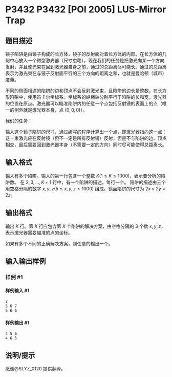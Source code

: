 # P3432 P3432 [POI 2005] LUS-Mirror Trap

## 题目描述

镜子陷阱是由镜子构成的长方体，镜子的反射面对着长方体的内部。在长方体的几何中心放入一个微型激光器（尺寸忽略）。现在我们的任务是把激光向某一个方向发射，并且使光束在回到激光器自身之前，通过的总距离尽可能长。通过的总距离表示为激光束在与镜子反射面平行的三个方向的距离之和，也就是曼哈顿（城市）度量。

不同的侧面相遇的陷阱的边和顶点不会反射激光束，且陷阱的边长是整数。在长方形陷阱中，使用笛卡尔坐标系。坐标系的纵横轴分别平行于陷阱的长和宽，激光器的位置在原点。激光器可以瞄准陷阱内的任意一个点包括反射镜的表面上的点（唯一的例外就是激光器本身，点 $(0,0,0)$）。

我们的任务：

输入这个镜子陷阱的尺寸，通过编写的程序计算出一个点，即激光器指向这一点：这一束激光应在反射镜（但不一定是所有反射镜）反射，但是不与陷阱的边、顶点相交，最后需要回到激光器本身（不需要一定的方向）同时尽可能使得总距离长。

## 输入格式

输入有多个陷阱。输入的第一行包含一个整数 $K(1 \le K\le 1000)$，表示要分析的陷阱数。 在 $2,3,\dots,K + 1$ 行中，有一个陷阱的描述，每行一个。 陷阱的描述由三个用空格分隔的数字 $x,y,z(5 \le x,y,z \le 1000)$ 组成。镜面陷阱的尺寸为 $2x \times 2y \times 2z$。

## 输出格式

输出 $K$ 行。第 $K$ 行应包含第 $K$ 个陷阱的解决方案，由空格分隔的 $3$ 个数 $x,y,z$，表示激光器需要瞄准的点的坐标。

如果有多个不同的正确解决方案，则任意的输出一个。

## 输入输出样例

### 样例 #1

#### 样例输入 #1

```
2
5 6 7
5 6 6
```

#### 样例输出 #1

```
4 5 6
4 6 5
```

## 说明/提示

感谢@SLYZ\_0120 提供翻译。
